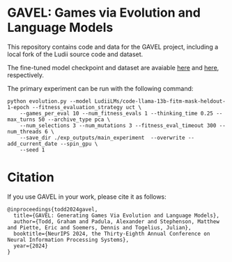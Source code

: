 # GAVEL: Games via Evolution and Language Models
This repository contains code and data for the GAVEL project, including a local fork of the Ludii source code and dataset.

The fine-tuned model checkpoint and dataset are avaiable [here](https://huggingface.co/LudiiLMs/code-llama-13b-fitm-mask-heldout-1-epoch) and [here](https://huggingface.co/datasets/LudiiLMs/code-llama-13b-fitm-mask-heldout-1-epoch-base-data), respectively.

The primary experiment can be run with the following command:
```
python evolution.py --model LudiiLMs/code-llama-13b-fitm-mask-heldout-1-epoch --fitness_evaluation_strategy uct \
    --games_per_eval 10 --num_fitness_evals 1 --thinking_time 0.25 --max_turns 50 --archive_type pca \
    --num_selections 3 --num_mutations 3 --fitness_eval_timeout 300 --num_threads 6 \
    --save_dir ./exp_outputs/main_experiment  --overwrite --add_current_date --spin_gpu \
    --seed 1
```

# Citation
If you use GAVEL in your work, please cite it as follows:
```
@inproceedings{todd2024gavel,
  title={GAVEL: Generating Games Via Evolution and Language Models},
  author={Todd, Graham and Padula, Alexander and Stephenson, Matthew and Piette, Eric and Soemers, Dennis and Togelius, Julian},
  booktitle={NeurIPS 2024, the Thirty-Eighth Annual Conference on Neural Information Processing Systems},
  year={2024}
}
```